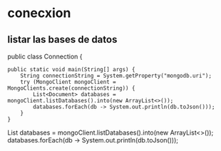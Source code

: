 # conecxion
## listar las bases de datos
public class Connection {

    public static void main(String[] args) {
        String connectionString = System.getProperty("mongodb.uri");
        try (MongoClient mongoClient = MongoClients.create(connectionString)) {
            List<Document> databases = mongoClient.listDatabases().into(new ArrayList<>());
            databases.forEach(db -> System.out.println(db.toJson()));
        }
    }

List<Document> databases = mongoClient.listDatabases().into(new ArrayList<>());
            databases.forEach(db -> System.out.println(db.toJson()));